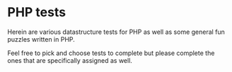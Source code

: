 # PHP tests

Herein are various datastructure tests for PHP as well as some general fun puzzles written in PHP.

Feel free to pick and choose tests to complete but please complete the ones that are specifically assigned as well.